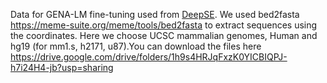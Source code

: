 Data for GENA-LM fine-tuning used from [DeepSE](https://github.com/QiaoyingJi/DeepSE). We used bed2fasta https://meme-suite.org/meme/tools/bed2fasta to extract sequences using the coordinates. Here we choose UCSC mammalian genomes, Human and hg19 (for mm1.s, h2171, u87).You can download the files here https://drive.google.com/drive/folders/1h9s4HRJqFxzK0YICBIQPJ-h7i24H4-jb?usp=sharing

